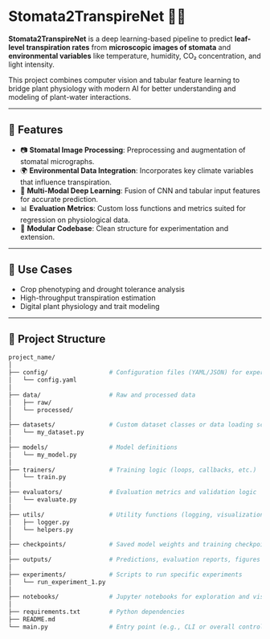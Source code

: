 # Stomata2TranspireNet 🌿💧

**Stomata2TranspireNet** is a deep learning-based pipeline to predict **leaf-level transpiration rates** from **microscopic images of stomata** and **environmental variables** like temperature, humidity, CO₂ concentration, and light intensity.

This project combines computer vision and tabular feature learning to bridge plant physiology with modern AI for better understanding and modeling of plant-water interactions.

---

## 🚀 Features

- 📷 **Stomatal Image Processing**: Preprocessing and augmentation of stomatal micrographs.
- 🌍 **Environmental Data Integration**: Incorporates key climate variables that influence transpiration.
- 🤖 **Multi-Modal Deep Learning**: Fusion of CNN and tabular input features for accurate prediction.
- 📊 **Evaluation Metrics**: Custom loss functions and metrics suited for regression on physiological data.
- 📁 **Modular Codebase**: Clean structure for experimentation and extension.

---

## 🧪 Use Cases

- Crop phenotyping and drought tolerance analysis
- High-throughput transpiration estimation
- Digital plant physiology and trait modeling

---

## 📂 Project Structure
```bash
project_name/
│
├── config/                 # Configuration files (YAML/JSON) for experiments
│   └── config.yaml
│
├── data/                   # Raw and processed data
│   ├── raw/
│   └── processed/
│
├── datasets/               # Custom dataset classes or data loading scripts
│   └── my_dataset.py
│
├── models/                 # Model definitions
│   └── my_model.py
│
├── trainers/               # Training logic (loops, callbacks, etc.)
│   └── train.py
│
├── evaluators/             # Evaluation metrics and validation logic
│   └── evaluate.py
│
├── utils/                  # Utility functions (logging, visualization, etc.)
│   ├── logger.py
│   └── helpers.py
│
├── checkpoints/            # Saved model weights and training checkpoints
│
├── outputs/                # Predictions, evaluation reports, figures
│
├── experiments/            # Scripts to run specific experiments
│   └── run_experiment_1.py
│
├── notebooks/              # Jupyter notebooks for exploration and visualization
│
├── requirements.txt        # Python dependencies
├── README.md
└── main.py                 # Entry point (e.g., CLI or overall controller)
```
